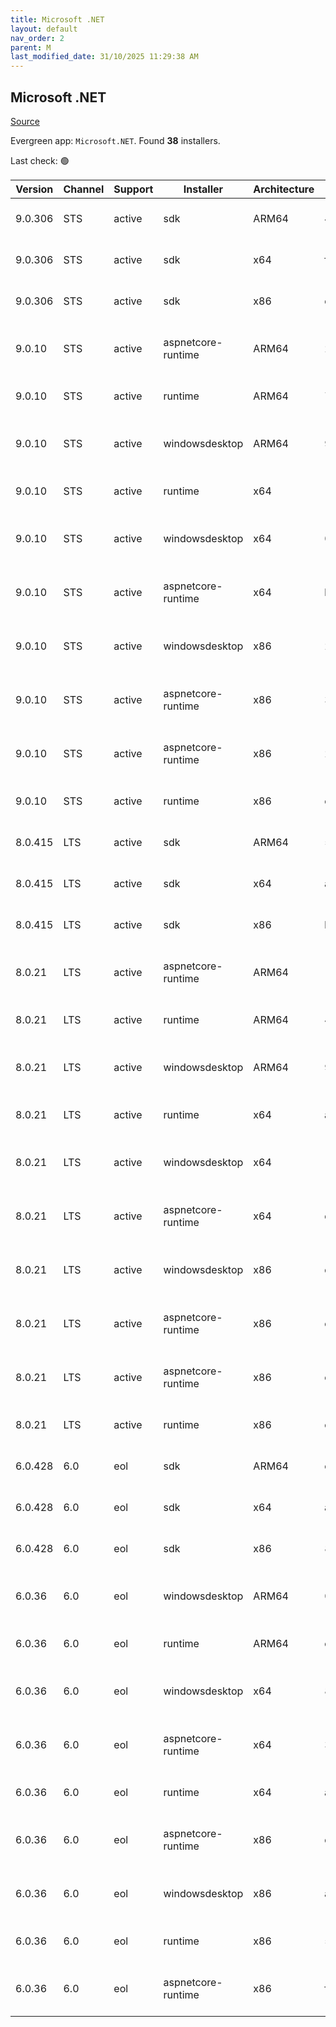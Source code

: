 ```yaml
---
title: Microsoft .NET
layout: default
nav_order: 2
parent: M
last_modified_date: 31/10/2025 11:29:38 AM
---
```


## Microsoft .NET

[Source](https://dotnet.microsoft.com/download/)

Evergreen app: `Microsoft.NET`. Found **38** installers.

Last check: 🟢

| Version | Channel | Support | Installer          | Architecture | Sha512                                                                                                                           | Type | URI                                                                                                                                                                                                                          |
| ------- | ------- | ------- | ------------------ | ------------ | -------------------------------------------------------------------------------------------------------------------------------- | ---- | ---------------------------------------------------------------------------------------------------------------------------------------------------------------------------------------------------------------------------- |
| 9.0.306 | STS     | active  | sdk                | ARM64        | 4f0df88b4553df0129de0303cd81e09660d1605b728735de8f7e8b5fe7d11a547e49c851e67d423ce26822d783501169269eb5218b5c38121bf233b708b5c526 | exe  | [https://builds.dotnet.microsoft.com/dotnet/Sdk/9.0.306/dotnet-sdk-9.0.306-win-arm64.exe](https://builds.dotnet.microsoft.com/dotnet/Sdk/9.0.306/dotnet-sdk-9.0.306-win-arm64.exe)                                           |
| 9.0.306 | STS     | active  | sdk                | x64          | f048ddf80c0aa88e713070e66a0009435ad9a5f444adbde6edf2b17f8da562d494a5c37cbabaf63ee3125fe1d2da735a397de9a38dd6ca638b8dc085adc01d4f | exe  | [https://builds.dotnet.microsoft.com/dotnet/Sdk/9.0.306/dotnet-sdk-9.0.306-win-x64.exe](https://builds.dotnet.microsoft.com/dotnet/Sdk/9.0.306/dotnet-sdk-9.0.306-win-x64.exe)                                               |
| 9.0.306 | STS     | active  | sdk                | x86          | dbd02545edd7dc01713badd906c4fe268220ec9662039e41d4bb34c46785023d02c53e29a9395a21fd1e95af66e8de5620c92fab9e7bc5b7d93faa18824a5769 | exe  | [https://builds.dotnet.microsoft.com/dotnet/Sdk/9.0.306/dotnet-sdk-9.0.306-win-x86.exe](https://builds.dotnet.microsoft.com/dotnet/Sdk/9.0.306/dotnet-sdk-9.0.306-win-x86.exe)                                               |
| 9.0.10  | STS     | active  | aspnetcore-runtime | ARM64        | 2128993d22b5e94c8c6cd61da34f44e6047e9b20ebded30c9263568e7b169bc82f944f41f8b553d5dacd525afb18f9f0a22b652cd720e0b96e8d143bc5dc429d | exe  | [https://builds.dotnet.microsoft.com/dotnet/aspnetcore/Runtime/9.0.10/aspnetcore-runtime-9.0.10-win-arm64.exe](https://builds.dotnet.microsoft.com/dotnet/aspnetcore/Runtime/9.0.10/aspnetcore-runtime-9.0.10-win-arm64.exe) |
| 9.0.10  | STS     | active  | runtime            | ARM64        | 78bf97912b047a48aa63a3b315f38ff6ac4f22de98e268464bcdbe32fff5ae939d05d258a78f290e4fc079b318bf13af5de3bed2dc8fb5c827a638c997a8ab0b | exe  | [https://builds.dotnet.microsoft.com/dotnet/Runtime/9.0.10/dotnet-runtime-9.0.10-win-arm64.exe](https://builds.dotnet.microsoft.com/dotnet/Runtime/9.0.10/dotnet-runtime-9.0.10-win-arm64.exe)                               |
| 9.0.10  | STS     | active  | windowsdesktop     | ARM64        | 989527e908d653047a59858383071ba9d949483b97af326c58b93a63b1be4d0f888b1dbb301aab9f5ab24a36f7c995754947d761698a04a3a70258ed49f0f48b | exe  | [https://builds.dotnet.microsoft.com/dotnet/WindowsDesktop/9.0.10/windowsdesktop-runtime-9.0.10-win-arm64.exe](https://builds.dotnet.microsoft.com/dotnet/WindowsDesktop/9.0.10/windowsdesktop-runtime-9.0.10-win-arm64.exe) |
| 9.0.10  | STS     | active  | runtime            | x64          | 1f13c54bb0ab36b0b8bd1c95eabc25ca613f9ccfde8b0cc7a47ad4a5a8b6c015096a12679466e578cfcb3eda7688d12f2ceb63256d7ca917f14fcbc6cb3a1e24 | exe  | [https://builds.dotnet.microsoft.com/dotnet/Runtime/9.0.10/dotnet-runtime-9.0.10-win-x64.exe](https://builds.dotnet.microsoft.com/dotnet/Runtime/9.0.10/dotnet-runtime-9.0.10-win-x64.exe)                                   |
| 9.0.10  | STS     | active  | windowsdesktop     | x64          | 0654c1368ba426bf63147c8376b1356981f6d3bf1cef925de7e510e78e6fdaa6b177c38b821e8ba5d04c8067a36f3ff887e8e91565b92d584158d770ca5bec11 | exe  | [https://builds.dotnet.microsoft.com/dotnet/WindowsDesktop/9.0.10/windowsdesktop-runtime-9.0.10-win-x64.exe](https://builds.dotnet.microsoft.com/dotnet/WindowsDesktop/9.0.10/windowsdesktop-runtime-9.0.10-win-x64.exe)     |
| 9.0.10  | STS     | active  | aspnetcore-runtime | x64          | b06d91981449a965713fbd997287cc650c0f8d8dac64ba3bb009a9450a6c96b1d870035d61120b428eddf6d62e5fc5d6d104863092167d0a85c3a1ffe4327317 | exe  | [https://builds.dotnet.microsoft.com/dotnet/aspnetcore/Runtime/9.0.10/aspnetcore-runtime-9.0.10-win-x64.exe](https://builds.dotnet.microsoft.com/dotnet/aspnetcore/Runtime/9.0.10/aspnetcore-runtime-9.0.10-win-x64.exe)     |
| 9.0.10  | STS     | active  | windowsdesktop     | x86          | 264dce3e0c7370a3d03513a050e7953c8a2b938ad1a588df0831ec0253334850f17c3c7bda11631f90bd6c316877656adfda7c572a84aed307f45b92844d09d9 | exe  | [https://builds.dotnet.microsoft.com/dotnet/WindowsDesktop/9.0.10/windowsdesktop-runtime-9.0.10-win-x86.exe](https://builds.dotnet.microsoft.com/dotnet/WindowsDesktop/9.0.10/windowsdesktop-runtime-9.0.10-win-x86.exe)     |
| 9.0.10  | STS     | active  | aspnetcore-runtime | x86          | 3c8915f96294767a4afd6c8a974c4590ee0f11568f4958b034df5d9757b83e7f7cd9a018b999e67a576dd78136b9aacd0d109f556cc691ca9323e987e93a8553 | exe  | [https://builds.dotnet.microsoft.com/dotnet/aspnetcore/Runtime/9.0.10/aspnetcore-runtime-9.0.10-win-x86.exe](https://builds.dotnet.microsoft.com/dotnet/aspnetcore/Runtime/9.0.10/aspnetcore-runtime-9.0.10-win-x86.exe)     |
| 9.0.10  | STS     | active  | aspnetcore-runtime | x86          | 2d475c605eb90716cb91f7c90a2ce759d8112cee15cd52cf0626f529cc293859fb3e9d50502729d2d87b04f78b069c8321bcfbb10ce6cf46a1eed7341b8cc583 | exe  | [https://builds.dotnet.microsoft.com/dotnet/aspnetcore/Runtime/9.0.10/dotnet-hosting-9.0.10-win.exe](https://builds.dotnet.microsoft.com/dotnet/aspnetcore/Runtime/9.0.10/dotnet-hosting-9.0.10-win.exe)                     |
| 9.0.10  | STS     | active  | runtime            | x86          | ce84072d81561ab0059e7b3406e8bdf72854232c17d8ba38d552b8b16aee843fe8d6eea17ded7675283b061e2fb3895db198183687b21f593372a81371817ffb | exe  | [https://builds.dotnet.microsoft.com/dotnet/Runtime/9.0.10/dotnet-runtime-9.0.10-win-x86.exe](https://builds.dotnet.microsoft.com/dotnet/Runtime/9.0.10/dotnet-runtime-9.0.10-win-x86.exe)                                   |
| 8.0.415 | LTS     | active  | sdk                | ARM64        | 5b520a0841caf5ff4a579cfa2d34a8905e256b9e4d25492d4674c415478716c32eaeb12edf255e6b97d1103252a42ade7d32a98e7ac4f15edb2da58dbc4db823 | exe  | [https://builds.dotnet.microsoft.com/dotnet/Sdk/8.0.415/dotnet-sdk-8.0.415-win-arm64.exe](https://builds.dotnet.microsoft.com/dotnet/Sdk/8.0.415/dotnet-sdk-8.0.415-win-arm64.exe)                                           |
| 8.0.415 | LTS     | active  | sdk                | x64          | ab9262b5a7609d000782e94b39679aa7f8afed5a8ce86fd8bc0f7f8f085f26755cbfd51018b83bccf10006a638f1b94db9e63d7e7422684b00e2e5879d105524 | exe  | [https://builds.dotnet.microsoft.com/dotnet/Sdk/8.0.415/dotnet-sdk-8.0.415-win-x64.exe](https://builds.dotnet.microsoft.com/dotnet/Sdk/8.0.415/dotnet-sdk-8.0.415-win-x64.exe)                                               |
| 8.0.415 | LTS     | active  | sdk                | x86          | b4606f51a971fdd684b6e52f4f98b891cb8704e1de1825d406f5894641ed6ae1778e0c3285225b8d7a01b172ae38e195cd780a07522ba6f9022a9355c5949bd5 | exe  | [https://builds.dotnet.microsoft.com/dotnet/Sdk/8.0.415/dotnet-sdk-8.0.415-win-x86.exe](https://builds.dotnet.microsoft.com/dotnet/Sdk/8.0.415/dotnet-sdk-8.0.415-win-x86.exe)                                               |
| 8.0.21  | LTS     | active  | aspnetcore-runtime | ARM64        | 113029c11e408ac15894667cdb8ba9832c970db441265692c85a3a8017b557e882fa88541719d3eea5defca4ca09cdc2da0cf6308153ca2a49846a9754f0ccdb | exe  | [https://builds.dotnet.microsoft.com/dotnet/aspnetcore/Runtime/8.0.21/aspnetcore-runtime-8.0.21-win-arm64.exe](https://builds.dotnet.microsoft.com/dotnet/aspnetcore/Runtime/8.0.21/aspnetcore-runtime-8.0.21-win-arm64.exe) |
| 8.0.21  | LTS     | active  | runtime            | ARM64        | 43d47f124f70475e4e72909a6df08ed076579706920d5f4296d6f95f42102657567b2c0a1b4f705302c6709fd0dba406a3cab7b40b8f9d268659d8e54efa2ba5 | exe  | [https://builds.dotnet.microsoft.com/dotnet/Runtime/8.0.21/dotnet-runtime-8.0.21-win-arm64.exe](https://builds.dotnet.microsoft.com/dotnet/Runtime/8.0.21/dotnet-runtime-8.0.21-win-arm64.exe)                               |
| 8.0.21  | LTS     | active  | windowsdesktop     | ARM64        | 92ce755b3fcba2ea9b09544af8f1b8ca50bc5939b95442ca1ebf27f6d25fd30b2a35c761113758983c67286c7d35d3ac4122f538b9ec8d474a9b1aa8a3542f84 | exe  | [https://builds.dotnet.microsoft.com/dotnet/WindowsDesktop/8.0.21/windowsdesktop-runtime-8.0.21-win-arm64.exe](https://builds.dotnet.microsoft.com/dotnet/WindowsDesktop/8.0.21/windowsdesktop-runtime-8.0.21-win-arm64.exe) |
| 8.0.21  | LTS     | active  | runtime            | x64          | a114d1066edc86e3ce07a1f1809354c070a98239d1c08266e09505ff313cc17a4b7046e2d169afad13e241ab0e725286a3a89f76d785f89cbcd1504f54680f45 | exe  | [https://builds.dotnet.microsoft.com/dotnet/Runtime/8.0.21/dotnet-runtime-8.0.21-win-x64.exe](https://builds.dotnet.microsoft.com/dotnet/Runtime/8.0.21/dotnet-runtime-8.0.21-win-x64.exe)                                   |
| 8.0.21  | LTS     | active  | windowsdesktop     | x64          | 10b837434f08ea2bae299fda5665e4e0539116d52b4101202a1e4255ad40474329d41a82bb3129ce44d61aaa49c92d0b6ae9cdfa04fee88e6239d26beff65775 | exe  | [https://builds.dotnet.microsoft.com/dotnet/WindowsDesktop/8.0.21/windowsdesktop-runtime-8.0.21-win-x64.exe](https://builds.dotnet.microsoft.com/dotnet/WindowsDesktop/8.0.21/windowsdesktop-runtime-8.0.21-win-x64.exe)     |
| 8.0.21  | LTS     | active  | aspnetcore-runtime | x64          | dab7e5625351a943039f76e19ebfa2a8ee84162ca7a566620f7283fc23c4b0254a037eb9136344067af97914cdcb75f5666484d66f3d2aca6c3b2b9bf8663edd | exe  | [https://builds.dotnet.microsoft.com/dotnet/aspnetcore/Runtime/8.0.21/aspnetcore-runtime-8.0.21-win-x64.exe](https://builds.dotnet.microsoft.com/dotnet/aspnetcore/Runtime/8.0.21/aspnetcore-runtime-8.0.21-win-x64.exe)     |
| 8.0.21  | LTS     | active  | windowsdesktop     | x86          | daede5bc81c596e3c8e065e43b20a4e5650d72bd480b989211b9433aad7d50cd9274c90c86c96b9e59e32807a0b2600e582cba2619617ae3384a675d1928ca46 | exe  | [https://builds.dotnet.microsoft.com/dotnet/WindowsDesktop/8.0.21/windowsdesktop-runtime-8.0.21-win-x86.exe](https://builds.dotnet.microsoft.com/dotnet/WindowsDesktop/8.0.21/windowsdesktop-runtime-8.0.21-win-x86.exe)     |
| 8.0.21  | LTS     | active  | aspnetcore-runtime | x86          | ebcf9a8c27c4adc37501babee754f771f43359a5cb800e5400c299db07827be238c5488fb2a61e58f508e60db6d52d521392365648ca47be9bab3d87b0cf4385 | exe  | [https://builds.dotnet.microsoft.com/dotnet/aspnetcore/Runtime/8.0.21/aspnetcore-runtime-8.0.21-win-x86.exe](https://builds.dotnet.microsoft.com/dotnet/aspnetcore/Runtime/8.0.21/aspnetcore-runtime-8.0.21-win-x86.exe)     |
| 8.0.21  | LTS     | active  | aspnetcore-runtime | x86          | c3cf79602925e0bd93bdd71f8d79fdd162d1ee6161330929fcf89b37c4c0225548aaa0361dc5d1176d4d5dcba0d50ddd17a0b99a54eb84fb80e64f55d73fa0ec | exe  | [https://builds.dotnet.microsoft.com/dotnet/aspnetcore/Runtime/8.0.21/dotnet-hosting-8.0.21-win.exe](https://builds.dotnet.microsoft.com/dotnet/aspnetcore/Runtime/8.0.21/dotnet-hosting-8.0.21-win.exe)                     |
| 8.0.21  | LTS     | active  | runtime            | x86          | c27f8d9065b21d61c22ab6fcc0268f44dc01c3bb5f247362a6302d36cd7ea32178522a49438273f669bd2cd13a6de4fbe573dd52b700cfe9f0c9f7afb7ab2505 | exe  | [https://builds.dotnet.microsoft.com/dotnet/Runtime/8.0.21/dotnet-runtime-8.0.21-win-x86.exe](https://builds.dotnet.microsoft.com/dotnet/Runtime/8.0.21/dotnet-runtime-8.0.21-win-x86.exe)                                   |
| 6.0.428 | 6.0     | eol     | sdk                | ARM64        | cbeea2c4406dddadf0cfcf71b08400d18ad7f732f7de9d0c3830eb1963dd844a25c9d1b143879e03ccb43ad79c560ef3978276381c8a098cc8530fbe7e8c7fbc | exe  | [https://builds.dotnet.microsoft.com/dotnet/Sdk/6.0.428/dotnet-sdk-6.0.428-win-arm64.exe](https://builds.dotnet.microsoft.com/dotnet/Sdk/6.0.428/dotnet-sdk-6.0.428-win-arm64.exe)                                           |
| 6.0.428 | 6.0     | eol     | sdk                | x64          | a6706b5c03187922e92fa9307b155255139546d081bf1623faff496035eb707440f13c21798aae06fe8fcfeadcfa046c8606dd452db92e5ed48e2005eb421842 | exe  | [https://builds.dotnet.microsoft.com/dotnet/Sdk/6.0.428/dotnet-sdk-6.0.428-win-x64.exe](https://builds.dotnet.microsoft.com/dotnet/Sdk/6.0.428/dotnet-sdk-6.0.428-win-x64.exe)                                               |
| 6.0.428 | 6.0     | eol     | sdk                | x86          | 873919c467377229cffc856a6ad14dde80bcc3d05546f7c8843e61f72e9b208fb88e26ec4591cbf9166c181608864dce685b445355ed14e573e0cba42ced8c7d | exe  | [https://builds.dotnet.microsoft.com/dotnet/Sdk/6.0.428/dotnet-sdk-6.0.428-win-x86.exe](https://builds.dotnet.microsoft.com/dotnet/Sdk/6.0.428/dotnet-sdk-6.0.428-win-x86.exe)                                               |
| 6.0.36  | 6.0     | eol     | windowsdesktop     | ARM64        | 0d5fd97a305960851ff8527a7db65fadae661411d7a9b6e8dd972180cffce7bfa1b842db2baf1b8affd1843d317a2d640ab465a5876177505a34c75aa4631d66 | exe  | [https://builds.dotnet.microsoft.com/dotnet/WindowsDesktop/6.0.36/windowsdesktop-runtime-6.0.36-win-arm64.exe](https://builds.dotnet.microsoft.com/dotnet/WindowsDesktop/6.0.36/windowsdesktop-runtime-6.0.36-win-arm64.exe) |
| 6.0.36  | 6.0     | eol     | runtime            | ARM64        | c30e4655a4548d2e27fa09711e085828775aa4fdcab0ba1b71923430342c49b54d91fe929d07ff15f777f86b7697d03bd666674f6745673d6b53aa2bb49d1228 | exe  | [https://builds.dotnet.microsoft.com/dotnet/Runtime/6.0.36/dotnet-runtime-6.0.36-win-arm64.exe](https://builds.dotnet.microsoft.com/dotnet/Runtime/6.0.36/dotnet-runtime-6.0.36-win-arm64.exe)                               |
| 6.0.36  | 6.0     | eol     | windowsdesktop     | x64          | 86fa63997e7e0dc6f3bf609e00880388dcf8d985c8f6417d07ebbbb1ecc957bf90214c8ff93f559a0e762b5626ba8c56c581f4d506aa4de7555f9792c2da254d | exe  | [https://builds.dotnet.microsoft.com/dotnet/WindowsDesktop/6.0.36/windowsdesktop-runtime-6.0.36-win-x64.exe](https://builds.dotnet.microsoft.com/dotnet/WindowsDesktop/6.0.36/windowsdesktop-runtime-6.0.36-win-x64.exe)     |
| 6.0.36  | 6.0     | eol     | aspnetcore-runtime | x64          | 339731656db435c1f1aa375f90537f7509a8129f9501fbdba16e85a120ea1c5cb0b193fff171dcb4d9744d5b6a5a0eea1d2128a28cbbf637a68e4c3422ffc53e | exe  | [https://builds.dotnet.microsoft.com/dotnet/aspnetcore/Runtime/6.0.36/aspnetcore-runtime-6.0.36-win-x64.exe](https://builds.dotnet.microsoft.com/dotnet/aspnetcore/Runtime/6.0.36/aspnetcore-runtime-6.0.36-win-x64.exe)     |
| 6.0.36  | 6.0     | eol     | runtime            | x64          | a8e493587d741dfc5ab3aeb548e8abae1bc180dfa28cc0aa4ddaf159bdd990644a97d5e987a17e25def1a41947938b0fabcfe35cf9d81df29b2619b54ec3a86c | exe  | [https://builds.dotnet.microsoft.com/dotnet/Runtime/6.0.36/dotnet-runtime-6.0.36-win-x64.exe](https://builds.dotnet.microsoft.com/dotnet/Runtime/6.0.36/dotnet-runtime-6.0.36-win-x64.exe)                                   |
| 6.0.36  | 6.0     | eol     | aspnetcore-runtime | x86          | dbd5029cdaa86ca5cf65e25a0e7ef1746150f90651ccfdccef1a8bf7e415524950273abd073c33c1865586e8b172852972a5d3b25cffaea5c2facd3a5e05512f | exe  | [https://builds.dotnet.microsoft.com/dotnet/aspnetcore/Runtime/6.0.36/aspnetcore-runtime-6.0.36-win-x86.exe](https://builds.dotnet.microsoft.com/dotnet/aspnetcore/Runtime/6.0.36/aspnetcore-runtime-6.0.36-win-x86.exe)     |
| 6.0.36  | 6.0     | eol     | windowsdesktop     | x86          | a18351aabfe1590e58af79e57ac2414254ba80cb7a1fef19545a6b8418575c735fc1dc164c3c7fed426c4698f099991487fa4f443bab93afd41d1563845fbcf4 | exe  | [https://builds.dotnet.microsoft.com/dotnet/WindowsDesktop/6.0.36/windowsdesktop-runtime-6.0.36-win-x86.exe](https://builds.dotnet.microsoft.com/dotnet/WindowsDesktop/6.0.36/windowsdesktop-runtime-6.0.36-win-x86.exe)     |
| 6.0.36  | 6.0     | eol     | runtime            | x86          | 53b3ad92bdb61478b3c96d85c6c54edfdb472da33c44f9d173ee309bbb92c67fd089c2cd10249c9562118876d033e0d55794eb98ef3641c1532bb5a42926a4a8 | exe  | [https://builds.dotnet.microsoft.com/dotnet/Runtime/6.0.36/dotnet-runtime-6.0.36-win-x86.exe](https://builds.dotnet.microsoft.com/dotnet/Runtime/6.0.36/dotnet-runtime-6.0.36-win-x86.exe)                                   |
| 6.0.36  | 6.0     | eol     | aspnetcore-runtime | x86          | f2d20a6dc4fd1d923d06838ad118ea5c2aecefdee0004af00db78f2e82a1046d0d8a7872c84d3f5e5a3802ab7d087148eb879c2ebe3fc3a81ca0f1c0f5d64690 | exe  | [https://builds.dotnet.microsoft.com/dotnet/aspnetcore/Runtime/6.0.36/dotnet-hosting-6.0.36-win.exe](https://builds.dotnet.microsoft.com/dotnet/aspnetcore/Runtime/6.0.36/dotnet-hosting-6.0.36-win.exe)                     |
